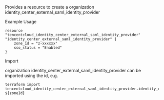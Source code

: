 Provides a resource to create a organization identity_center_external_saml_identity_provider

Example Usage

```hcl
resource "tencentcloud_identity_center_external_saml_identity_provider" "identity_center_external_saml_identity_provider" {
    zone_id = "z-xxxxxx"
    sso_status = "Enabled"
}
```

Import

organization identity_center_external_saml_identity_provider can be imported using the id, e.g.

```
terraform import tencentcloud_identity_center_external_saml_identity_provider.identity_center_external_saml_identity_provider ${zoneId}
```
